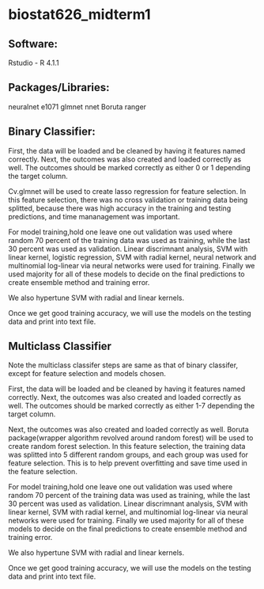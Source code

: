 # biostat626_midterm1

## Software:
Rstudio - R 4.1.1

## Packages/Libraries:
neuralnet
e1071
glmnet
nnet
Boruta
ranger

## Binary Classifier:

First, the data will be loaded and be cleaned by having it features named correctly. Next, the outcomes was also created and loaded correctly as well. The outcomes should be marked correctly as either 0 or 1 depending the target column.

Cv.glmnet will be used to create lasso regression for feature selection. In this feature selection, there was no cross validation or training data being splitted, because there was high accuracy in the training and testing predictions, and time mananagement was important.

For model training,hold one leave one out validation was used where random 70 percent of the training data was used as training, while the last 30 percent was used as validation. Linear discrimnant analysis, SVM with linear kernel, logistic regression, SVM with radial kernel, neural network and multinomial log-linear via neural networks were used for training. Finally we used majority for all of these models to decide on the final predictions to create ensemble method and training error. 

We also hypertune SVM with radial and linear kernels.

Once we get good training accuracy, we will use the models on the testing data and print into text file.

## Multiclass Classifier

Note the multiclass classifer steps are same as that of binary classifer, except for feature selection and models chosen.

First, the data will be loaded and be cleaned by having it features named correctly.  Next, the outcomes was also created and loaded correctly as well. The outcomes should be marked correctly as either 1-7 depending the target column.

Next, the outcomes was also created and loaded correctly as well.
Boruta package(wrapper algorithm revolved around random forest) will be used to create random forest selection. In this feature selection, the training data was splitted into 5 different random groups, and each group was used for feature selection. This is to help prevent overfitting and save time used in the feature selection.

For model training,hold one leave one out validation was used where random 70 percent of the training data was used as training, while the last 30 percent was used as validation. Linear discrimnant analysis, SVM with linear kernel, SVM with radial kernel, and multinomial log-linear via neural networks were used for training. Finally we used majority for all of these models to decide on the final predictions to create ensemble method and training error. 

We also hypertune SVM with radial and linear kernels.

Once we get good training accuracy, we will use the models on the testing data and print into text file.
